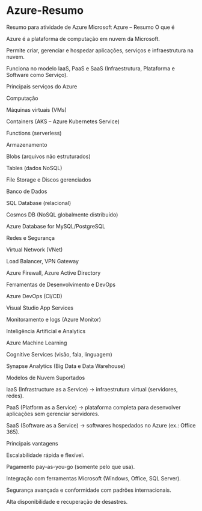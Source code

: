 # Azure-Resumo
Resumo para atividade de Azure
Microsoft Azure – Resumo
O que é

Azure é a plataforma de computação em nuvem da Microsoft.

Permite criar, gerenciar e hospedar aplicações, serviços e infraestrutura na nuvem.

Funciona no modelo IaaS, PaaS e SaaS (Infraestrutura, Plataforma e Software como Serviço).

Principais serviços do Azure

Computação

Máquinas virtuais (VMs)

Containers (AKS – Azure Kubernetes Service)

Functions (serverless)

Armazenamento

Blobs (arquivos não estruturados)

Tables (dados NoSQL)

File Storage e Discos gerenciados

Banco de Dados

SQL Database (relacional)

Cosmos DB (NoSQL globalmente distribuído)

Azure Database for MySQL/PostgreSQL

Redes e Segurança

Virtual Network (VNet)

Load Balancer, VPN Gateway

Azure Firewall, Azure Active Directory

Ferramentas de Desenvolvimento e DevOps

Azure DevOps (CI/CD)

Visual Studio App Services

Monitoramento e logs (Azure Monitor)

Inteligência Artificial e Analytics

Azure Machine Learning

Cognitive Services (visão, fala, linguagem)

Synapse Analytics (Big Data e Data Warehouse)

Modelos de Nuvem Suportados

IaaS (Infrastructure as a Service) → infraestrutura virtual (servidores, redes).

PaaS (Platform as a Service) → plataforma completa para desenvolver aplicações sem gerenciar servidores.

SaaS (Software as a Service) → softwares hospedados no Azure (ex.: Office 365).

Principais vantagens

Escalabilidade rápida e flexível.

Pagamento pay-as-you-go (somente pelo que usa).

Integração com ferramentas Microsoft (Windows, Office, SQL Server).

Segurança avançada e conformidade com padrões internacionais.

Alta disponibilidade e recuperação de desastres.
